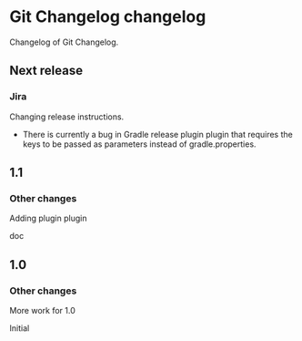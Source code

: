 # Git Changelog changelog

Changelog of Git Changelog.

## Next release
### Jira

Changing release instructions.

 * There is currently a bug in Gradle release plugin plugin that requires the keys to be passed as parameters instead of gradle.properties.

## 1.1
### Other changes

Adding plugin plugin

doc

## 1.0
### Other changes

More work for 1.0

Initial

